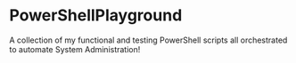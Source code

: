# PowerShellPlayground
A collection of my functional and testing PowerShell scripts all orchestrated to automate System Administration! 
